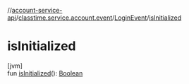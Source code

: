 //[account-service-api](../../../index.md)/[classtime.service.account.event](../index.md)/[LoginEvent](index.md)/[isInitialized](is-initialized.md)

# isInitialized

[jvm]\
fun [isInitialized](is-initialized.md)(): [Boolean](https://kotlinlang.org/api/latest/jvm/stdlib/kotlin/-boolean/index.html)
